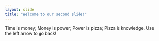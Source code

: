 ```yaml
---
layout: slide
title: "Welcome to our second slide!"
---
```

Time is money; Money is power; Power is pizza; Pizza is knowledge. 
Use the left arrow to go back!
